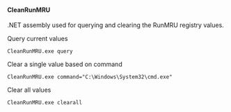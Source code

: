 
#### CleanRunMRU

.NET assembly used for querying and clearing the RunMRU registry values.



Query current values
```
CleanRunMRU.exe query
```

Clear a single value based on command
```
CleanRunMRU.exe command="C:\Windows\System32\cmd.exe"
```

Clear all values
```
CleanRunMRU.exe clearall
```